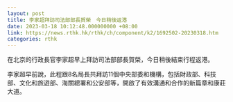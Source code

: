 ```yaml
---
layout: post
title: 李家超拜訪司法部部長賀榮　今日稍後返港
date: 2023-03-18 10:12:48.000000000 +08:00
link: https://news.rthk.hk/rthk/ch/component/k2/1692502-20230318.htm
categories: rthk
---
```


在北京的行政長官李家超早上拜訪司法部部長賀榮，今日稍後結束行程返港。

李家超早前說，此程跟8名局長共拜訪11個中央部委和機構，包括財政部、科技部、文化和旅遊部、海關總署和公安部等，開啟了有效溝通和合作的新篇章和康莊大道。
